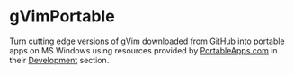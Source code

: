 # gVimPortable
Turn cutting edge versions of gVim downloaded from GitHub into portable apps on MS Windows using resources provided by [PortableApps.com](https://portableapps.com) in their [Development](https://portableapps.com/development) section.
